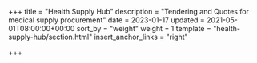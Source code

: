 +++
title = "Health Supply Hub"
description = "Tendering and Quotes for medical supply procurement"
date = 2023-01-17
updated = 2021-05-01T08:00:00+00:00
sort_by = "weight"
weight = 1
template = "health-supply-hub/section.html"
insert_anchor_links = "right"

+++
